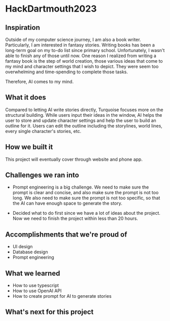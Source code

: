 # HackDartmouth2023
## Inspiration
Outside of my computer science journey, I am also a book writer. Particularly, I am interested in fantasy stories. Writing books has been a long-term goal on my to-do list since primary school. Unfortunately, I wasn't able to finish any of those until now. One reason I realized from writing a fantasy book is the step of world creation, those various ideas that come to my mind and character settings that I wish to depict. They were seem too overwhelming and time-spending to complete those tasks.

Therefore, AI comes to my mind.

## What it does
Compared to letting AI write stories directly, Turquoise focuses more on the structural building. While users input their ideas in the window, AI helps the user to store and update character settings and help the user to build an outline for it. Users can edit the outline including the storylines, world lines, every single character's stories, etc. 

## How we built it
This project will eventually cover through website and phone app.


## Challenges we ran into
- Prompt engineering is a big challenge. We need to make sure the prompt is clear and concise, and also make sure the prompt is not too long. We also need to make sure the prompt is not too specific, so that the AI can have enough space to generate the story.

- Decided what to do first since we have a lot of ideas about the project. Now we need to finish the project within less than 20 hours.


## Accomplishments that we're proud of
- UI design
- Database design
- Prompt engineering


## What we learned
- How to use typescript
- How to use OpenAI API
- How to create prompt for AI to generate stories

## What's next for this project
